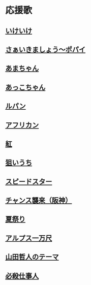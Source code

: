 # 応援歌

## [いけいけ](01/01-01.md)
## [さぁいきましょう～ポパイ](01/01-02.md)
## [あまちゃん](01/01-03.md)
## [あっこちゃん](01/01-04.md)
## [ルパン](01/01-05.md)
## [アフリカン](01/01-06.md)
## [紅](01/01-07.md)
## [狙いうち](01/01-08.md)
## [スピードスター](01/01-09.md)
## [チャンス襲来（阪神）](01/01-10.md)
## [夏祭り](01/01-11.md)
## [アルプス一万尺](01/01-12.md)
## [山田哲人のテーマ](01/01-13.md)
## [必殺仕事人](01/01-14.md)
